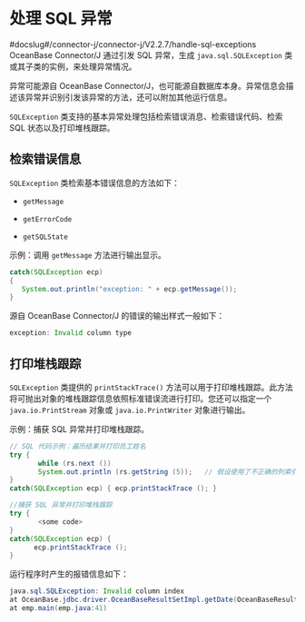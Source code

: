 处理 SQL 异常 
==============================
#docslug#/connector-j/connector-j/V2.2.7/handle-sql-exceptions
OceanBase Connector/J 通过引发 SQL 异常，生成 `java.sql.SQLException` 类或其子类的实例，来处理异常情况。

异常可能源自 OceanBase Connector/J，也可能源自数据库本身。异常信息会描述该异常并识别引发该异常的方法，还可以附加其他运行信息。

`SQLException` 类支持的基本异常处理包括检索错误消息、检索错误代码、检索 SQL 状态以及打印堆栈跟踪。

检索错误信息 
------------------------

`SQLException` 类检索基本错误信息的方法如下：

* `getMessage`

  

* `getErrorCode`

  

* `getSQLState`

  




示例：调用 `getMessage` 方法进行输出显示。

```java
catch(SQLException ecp)
{
   System.out.println("exception: " + ecp.getMessage());
}
```



源自 OceanBase Connector/J 的错误的输出样式一般如下：

```java
exception: Invalid column type
```



打印堆栈跟踪 
------------------------

`SQLException` 类提供的 `printStackTrace()` 方法可以用于打印堆栈跟踪。此方法将可抛出对象的堆栈跟踪信息依照标准错误流进行打印。您还可以指定一个 `java.io.PrintStream` 对象或 `java.io.PrintWriter` 对象进行输出。

示例：捕获 SQL 异常并打印堆栈跟踪。

```java
// SQL 代码示例：遍历结果并打印员工姓名  
try { 
       while (rs.next ()) 
       System.out.println (rs.getString (5));   // 假设使用了不正确的列索引
}
catch(SQLException ecp) { ecp.printStackTrace (); } 

//捕获 SQL 异常并打印堆栈跟踪
try { 
       <some code> 
} 
catch(SQLException ecp) {
      ecp.printStackTrace (); 
} 
```



运行程序时产生的报错信息如下：

```java
java.sql.SQLException: Invalid column index
at OceanBase.jdbc.driver.OceanBaseResultSetImpl.getDate(OceanBaseResultSetImpl.java:1556)
at emp.main(emp.java:41)
```



